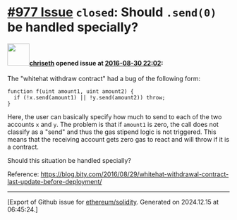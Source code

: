 # [\#977 Issue](https://github.com/ethereum/solidity/issues/977) `closed`: Should `.send(0)` be handled specially?

#### <img src="https://avatars.githubusercontent.com/u/9073706?v=4" width="50">[chriseth](https://github.com/chriseth) opened issue at [2016-08-30 22:02](https://github.com/ethereum/solidity/issues/977):

The "whitehat withdraw contract" had a bug of the following form:

```
function f(uint amount1, uint amount2) {
  if (!x.send(amount1) || !y.send(amount2)) throw;
}
```

Here, the user can basically specify how much to send to each of the two accounts `x` and `y`. The problem is that if `amount1` is zero, the call does not classify as a "send" and thus the gas stipend logic is not triggered. This means that the receiving account gets zero gas to react and will throw if it is a contract.

Should this situation be handled specially?

Reference: https://blog.bity.com/2016/08/29/whitehat-withdrawal-contract-last-update-before-deployment/





-------------------------------------------------------------------------------



[Export of Github issue for [ethereum/solidity](https://github.com/ethereum/solidity). Generated on 2024.12.15 at 06:45:24.]
